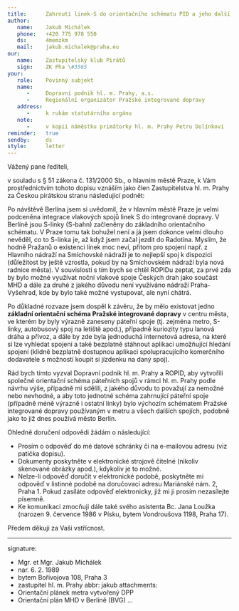 ```yaml
---
title:      Zahrnutí linek-S do orientačního schématu PID a jeho další změny
author:
   name:    Jakub Michálek
   phone:   +420 775 978 550
   ds:      4memzkm
   mail:    jakub.michalek@praha.eu
our:
   name:    Zastupitelský klub Pirátů
   sign:    ZK Pha \#3565
your:
   role:    Povinný subjekt
   name:
      -     Dopravní podnik hl. m. Prahy, a.s.
      -     Regionální organizátor Pražské integrované dopravy
   address:
      -     k rukám statutárního orgánu
   note: 
      -     v kopii náměstku primátorky hl. m. Prahy Petru Dolínkovi
reminder:   true
sendby:     ds
style:      letter
---
```


Vážený pane řediteli, 

v souladu s § 51 zákona č. 131/2000 Sb., o hlavním městě Praze, k Vám prostřednictvím tohoto dopisu vznáším jako člen Zastupitelstva hl. m. Prahy za Českou pirátskou stranu následující podnět:

Po návštěvě Berlína jsem si uvědomil, že v hlavním městě Praze je velmi podceněna integrace vlakových spojů linek S do integrované dopravy. V Berlíně jsou S-linky (S-bahn) začleněny do  základního orientačního schématu. V Praze tomu tak bohužel není a já jsem dokonce velmi dlouho nevěděl, co to S-linka je, až když jsem začal jezdit do Radotína. Myslím, že hodně Pražanů o existenci linek moc neví, přitom pro spojení např. z Hlavního nádraží na Smíchovské nádraží je to nejlepší spoj k dispozici (důležitost by ještě vzrostla, pokud by na Smíchovském nádraží byla nová radnice města). V souvislosti s tím bych se chtěl ROPIDu zeptat, za prvé zda by bylo možné využívat noční vlakové spoje Českých drah jako součást MHD a dále za druhé z jakého důvodu není využíváno nádraží Praha-Vyšehrad, kde by bylo také možné vystupovat, ale nyní chátrá. 

Po důkladné rozvaze jsem dospěl k závěru, že by mělo existovat jedno **základní orientační schéma Pražské integrované dopravy** v centru města, ve kterém by byly výrazně zaneseny páteřní spoje (tj. zejména metro, S-linky, autobusový spoj na letiště apod.), případně kuriozity typu lanová dráha a přívoz, a dále by zde byla jednoduchá internetová adresa, na které si lze vyhledat spojení a také bezplatně stáhnout aplikaci umožňující hledání spojení (klidně bezplatně dostupnou aplikaci spolupracujícího komerčního dodavatele s možností koupit si jízdenku na daný spoj). 

Rád bych tímto vyzval Dopravní podnik hl. m. Prahy a ROPID, aby vytvořili společné orientační schéma páteřních spojů v rámci hl. m. Prahy podle návrhu výše, případně mi sdělili, z jakého důvodu to považují za nemožné nebo nevhodné, a aby toto jednotné schéma zahrnující páteřní spoje (případně méně výrazně i ostatní linky) bylo výchozím schématem Pražské integrované dopravy používaným v metru a všech dalších spojích, podobně jako to již dnes používá město Berlín. 

Ohledně doručení odpovědi žádám o následující:

* Prosím o odpověď do mé datové schránky či na e-mailovou adresu (viz patička dopisu). 
* Dokumenty poskytněte v elektronické strojově čitelné (nikoliv skenované obrázky apod.), kdykoliv je to možné. 
* Nelze-li odpověď doručit v elektronické podobě, poskytněte mi odpověď v listinné podobě na doručovací adresu Mariánské nám. 2, Praha 1. Pokud zasíláte odpověď elektronicky, již mi ji prosím nezasílejte písemně.
* Ke komunikaci zmocňuji dále také svého asistenta Bc. Jana Loužka (narozen 9. července 1986 v Písku, bytem Vondroušova 1198, Praha 17).

Předem děkuji za Vaši vstřícnost.

---
signature:
  - Mgr. et Mgr. Jakub Michálek
  - nar. 6. 2. 1989
  - bytem Bořivojova 108, Praha 3
  - zastupitel hl. m. Prahy
abbr:       jakub
attachments:
  - Orientační plánek metra vytvořený DPP
  - Orientační plán MHD v Berlíně (BVG)
...

